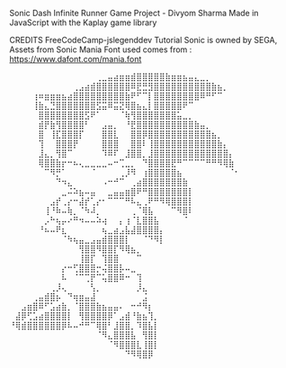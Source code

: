 Sonic Dash Infinite Runner Game Project - Divyom Sharma
Made in JavaScript with the Kaplay game library
  
CREDITS
FreeCodeCamp-jslegenddev Tutorial
Sonic is owned by SEGA, Assets from Sonic Mania
Font used comes from : https://www.dafont.com/mania.font

⠀⠀⠀⠀⠀⠀⠀⠀⠀⠀⠀⠀⠀⠀⠀⢀⣀⣤⣴⣶⣶⣾⣿⣿⣿⣿⣿⣷⣶⣶⣦⣤⣄⣀⡀⠀⠀⠀⠀⠀
⠀⠀⠀⠀⠀⠀⠀⠀⠀⠀⠀⢀⣠⣴⣾⣿⣿⣿⣿⣿⣿⠿⣟⣛⣻⣿⣿⣿⣿⣿⣿⣿⣿⣿⣿⣷⣦⡀⠀⠀
⠀⠀⠀⠀⢰⠶⣶⣶⣶⣦⣴⣿⣿⣿⣿⣿⣿⣿⣿⣿⣷⠟⠋⠉⡇⣿⣿⣿⣿⣿⣿⣿⣿⠿⠛⠋⠉⠀⠀⠀
⠀⠀⠀⠀⢸⣷⣄⣙⣿⣿⣿⣿⣿⣿⣿⣫⣭⠿⣭⣝⢿⣿⣦⣄⡇⣿⣿⣿⣿⣿⠟⠉⠀⠀⠀⠀⠀⠀⠀⠀
⠀⠀⠀⠀⠀⣿⣿⣿⣿⣿⣿⣿⣿⣫⠟⠁⠀⠀⠀⠈⢷⢻⣿⣿⣿⣿⣿⣿⣿⣥⣀⡀⠀⠀⠀⠀⠀⠀⠀⠀
⠀⠀⠀⠀⠀⣾⡟⣷⢻⣿⣿⣿⣿⠃⠀⠀⣠⣤⡀⠀⠘⣟⣿⣿⣿⣿⣿⣿⣿⣿⣿⣿⣷⣤⡀⠀⠀⠀⠀⠀
⠀⠀⠀⠀⠀⣿⠀⢸⣏⣿⣿⣿⡏⠀⠀⠀⣿⣿⣇⠀⠀⣿⣿⡿⣿⣿⣿⣿⣿⣿⣿⣿⣿⣿⣿⣦⡀⠀⠀⠀
⠀⠀⠀⠀⠀⢹⠀⠀⣿⣿⣿⡟⠀⠀⠀⠀⣿⣿⣿⠀⠀⣿⣿⠇⢸⣿⣿⣿⣿⣿⣿⣿⣿⣿⣿⣿⣷⡄⠀⠀
⠀⠀⠀⠀⠀⣸⣄⡀⢻⣿⠉⠀⠀⠀⠀⠀⠹⠿⠏⠀⣸⣿⣿⡀⣸⣿⣿⣿⣿⣿⣿⣿⣿⣿⣿⣿⣿⣿⡄⠀
⠀⠀⠀⠀⠀⢿⣿⣿⣷⡖⠒⠦⢄⣀⣀⣀⣀⠤⠒⢉⣀⡀⠀⠙⣿⣿⣿⣿⣟⠛⠉⠉⠉⠉⠛⠛⠻⢿⣷⠀
⠀⠀⠀⠀⠀⠀⠉⠻⡛⠁⠀⠀⠀⠀⠈⠀⠀⠀⠀⢀⡸⠻⠀⢰⣿⣿⣿⣿⣿⣦⠀⠀⠀⠀⠀⠀⠀⠀⠈⠂
⠀⠀⠀⠀⠀⠀⠀⠀⠙⠲⣄⠀⠀⠀⠀⠀⠠⠒⠚⠉⠀⢀⣴⣿⣿⣿⣿⣿⣿⣿⣷⠀⠀⠀⠀⠀⠀⠀⠀⠀
⠀⠀⠀⠀⠀⠀⠀⠀⠀⣀⠬⠵⣦⠤⣤⠀⠀⣀⣤⣤⣶⣿⠟⠛⣿⣿⣿⣿⣿⣿⣿⡇⠀⠀⠀⠀⠀⠀⠀⠀
⠀⠀⠀⠀⠀⠀⠀⣠⡞⢀⡔⠒⣼⡞⢁⡔⠂⠉⠉⠉⠛⠧⣄⢀⠟⠛⠻⢿⣿⣿⣿⡇⠀⠀⠀⠀⠀⠀⠀⠀
⠀⠀⠀⠀⠀⠀⢸⠘⠷⠤⢷⡀⠈⠳⠼⡀⠀⠀⠀⠀⠀⢀⠈⢿⣧⠀⠀⠀⠉⠻⣿⠇⠀⠀⠀⠀⠀⠀⠀⠀
⠀⠀⠀⠀⠀⠀⡠⠓⢦⡤⠔⠛⠲⠤⠤⠵⢴⠀⠀⡄⢰⠈⣇⣿⣿⣧⠀⠀⠀⠀⠈⠀⠀⠀⠀⠀⠀⠀⠀⠀
⠀⠀⠀⠀⠀⠘⠦⠤⠟⣆⠀⠀⠀⠀⠀⠀⢦⣀⣴⣠⣧⣼⣿⣿⣿⣿⡄⠀⠀⠀⠀⠀⠀⠀⠀⠀⠀⠀⠀⠀
⠀⠀⠀⠀⠀⠀⠀⠀⠀⠈⠳⢦⣤⣀⣠⣤⣾⣿⣿⣿⡇⠀⠀⠈⠙⠻⡇⠀⠀⠀⠀⠀⠀⠀⠀⠀⠀⠀⠀⠀
⠀⠀⠀⠀⠀⠀⠀⠀⠀⠀⠀⠀⢻⣿⣿⠻⣿⣿⡏⠻⢿⣦⡀⠀⠀⠀⠀⠀⠀⠀⠀⠀⠀⠀⠀⠀⠀⠀⠀⠀
⠀⠀⠀⠀⠀⠀⠀⠀⠀⠀⠀⠀⢸⣿⡏⠀⢹⣿⣿⠀⠀⠀⠉⠀⠀⠀⠀⠀⠀⠀⠀⠀⠀⠀⠀⠀⠀⠀⠀⠀
⠀⠀⠀⠀⠀⠀⠀⠀⠀⡔⠒⢋⣿⣿⣿⡒⢬⣿⣿⡧⠤⣀⠀⠀⠀⠀⠀⠀⠀⠀⠀⠀⠀⠀⠀⠀⠀⠀⠀⠀
⠀⠀⠀⠀⠀⠀⠀⠀⠀⠧⠀⠈⠉⢉⡟⠉⢥⣿⣿⠿⠒⠀⢹⠀⠀⠀⠀⠀⠀⠀⠀⠀⠀⠀⠀⠀⠀⠀⠀⠀
⠀⠀⠀⠀⠀⠀⠀⢀⡸⢄⠀⠀⠀⠀⢣⡀⠀⠀⠀⠀⠀⠀⡸⣄⠀⠀⠀⠀⠀⠀⠀⠀⠀⠀⠀⠀⠀⠀⠀⠀
⠀⠀⠀⠀⢀⣤⣾⣿⡦⠀⠙⢶⣶⣤⣼⠀⠀⠀⠀⠀⠀⠀⠀⣨⠀⠀⠀⠀⠀⠀⠀⠀⠀⠀⠀⠀⠀⠀⠀⠀
⠀⠀⣠⣶⣿⠿⠋⣡⣴⣷⡀⠈⣿⣿⣿⣷⣦⣤⣤⠄⠀⠒⠚⠻⡆⠀⠀⠀⠀⠀⠀⠀⠀⠀⠀⠀⠀⠀⠀⠀
⠀⣼⡿⢋⣡⣴⣿⣿⣿⣿⡇⠀⢻⣿⣿⣿⣿⡿⠁⣠⣾⠘⣷⣦⢹⡀⠀⠀⠀⠀⠀⠀⠀⠀⠀⠀⠀⠀⠀⠀
⠘⢿⣾⣿⣿⣿⣿⣿⣿⡿⠧⠤⠚⠛⠉⢿⣿⠃⣸⣿⣿⡀⠹⣿⣧⡇⠀⠀⠀⠀⠀⠀⠀⠀⠀⠀⠀⠀⠀⠀
⠀⠀⠀⠀⠀⠀⠀⠀⠀⠀⠀⠀⠀⠀⠀⠈⠻⣄⣿⣿⣿⣧⠀⢻⣿⡇⠀⠀⠀⠀⠀⠀⠀⠀⠀⠀⠀⠀⠀⠀
⠀⠀⠀⠀⠀⠀⠀⠀⠀⠀⠀⠀⠀⠀⠀⠀⠀⠈⠻⣿⣿⣿⣇⢸⣿⡇⠀⠀⠀⠀⠀⠀⠀⠀⠀⠀⠀⠀⠀⠀
⠀⠀⠀⠀⠀⠀⠀⠀⠀⠀⠀⠀⠀⠀⠀⠀⠀⠀⠀⠀⠙⠻⢿⣿⡿⠀⠀⠀⠀⠀⠀⠀⠀⠀⠀⠀⠀⠀⠀⠀
